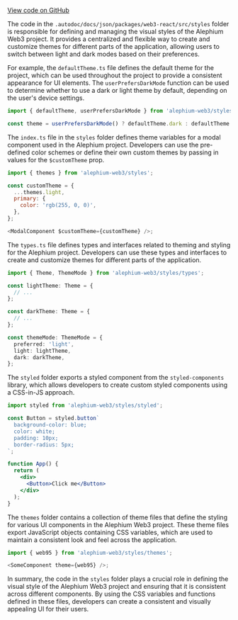 [View code on GitHub](https://github.com/alephium/alephium-web3/.autodoc/docs/json/packages/web3-react/src/styles)

The code in the `.autodoc/docs/json/packages/web3-react/src/styles` folder is responsible for defining and managing the visual styles of the Alephium Web3 project. It provides a centralized and flexible way to create and customize themes for different parts of the application, allowing users to switch between light and dark modes based on their preferences.

For example, the `defaultTheme.ts` file defines the default theme for the project, which can be used throughout the project to provide a consistent appearance for UI elements. The `userPrefersDarkMode` function can be used to determine whether to use a dark or light theme by default, depending on the user's device settings.

```javascript
import { defaultTheme, userPrefersDarkMode } from 'alephium-web3/styles';

const theme = userPrefersDarkMode() ? defaultTheme.dark : defaultTheme.light;
```

The `index.ts` file in the `styles` folder defines theme variables for a modal component used in the Alephium project. Developers can use the pre-defined color schemes or define their own custom themes by passing in values for the `$customTheme` prop.

```javascript
import { themes } from 'alephium-web3/styles';

const customTheme = {
  ...themes.light,
  primary: {
    color: 'rgb(255, 0, 0)',
  },
};

<ModalComponent $customTheme={customTheme} />;
```

The `types.ts` file defines types and interfaces related to theming and styling for the Alephium project. Developers can use these types and interfaces to create and customize themes for different parts of the application.

```typescript
import { Theme, ThemeMode } from 'alephium-web3/styles/types';

const lightTheme: Theme = {
  // ...
};

const darkTheme: Theme = {
  // ...
};

const themeMode: ThemeMode = {
  preferred: 'light',
  light: lightTheme,
  dark: darkTheme,
};
```

The `styled` folder exports a styled component from the `styled-components` library, which allows developers to create custom styled components using a CSS-in-JS approach.

```jsx
import styled from 'alephium-web3/styles/styled';

const Button = styled.button`
  background-color: blue;
  color: white;
  padding: 10px;
  border-radius: 5px;
`;

function App() {
  return (
    <div>
      <Button>Click me</Button>
    </div>
  );
}
```

The `themes` folder contains a collection of theme files that define the styling for various UI components in the Alephium Web3 project. These theme files export JavaScript objects containing CSS variables, which are used to maintain a consistent look and feel across the application.

```javascript
import { web95 } from 'alephium-web3/styles/themes';

<SomeComponent theme={web95} />;
```

In summary, the code in the `styles` folder plays a crucial role in defining the visual style of the Alephium Web3 project and ensuring that it is consistent across different components. By using the CSS variables and functions defined in these files, developers can create a consistent and visually appealing UI for their users.
